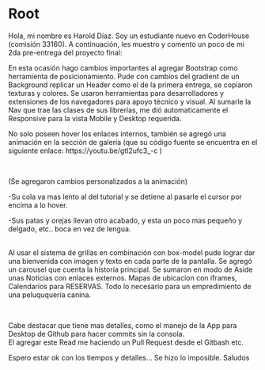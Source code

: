 # Root

<P> Hola, mi nombre es Harold Díaz. Soy un estudiante nuevo en CoderHouse (comisión 33160). 
A continuación, les muestro y comento un poco de mi 2da pre-entrega del proyecto final: <p>

<p> En esta ocasión hago cambios importantes al agregar Bootstrap como herramienta de posicionamiento.
Pude con cambios del gradient de un Background replicar un Header como el de la primera entrega, se copiaron texturas y colores. Se usaron herramientas 
para desarrolladores y extensiones de los navegadores para apoyo técnico y visual. 
Al sumarle la Nav que trae las clases de sus librerías, me dió automaticamente el Responsive para la vista Mobile y Desktop requerida.</p>
<p>No solo poseen hover los enlaces internos, también se agregó una animación en la sección de galería (que su código fuente se encuentra 
en el siguiente enlace: https://youtu.be/gtl2ufc3_-c ) </p>
<br>

(Se agregaron cambios personalizados a la animación)
<p>-Su cola va mas lento al del tutorial y se detiene al pasarle el cursor por encima a lo hover.</p>
<p>-Sus patas y orejas llevan otro acabado, y esta un poco mas pequeño y delgado, etc.. boca en vez de lengua.</p>

 <br> Al usar el sistema de grillas en combinación con box-model pude lograr dar una bienvenida con imagen y texto en cada parte de la pantalla.
Se agregó un carousel que cuenta la historia principal. Se sumaron en modo de Aside unas Noticias con enlaces externos. 
Mapas de ubicacion con iframes, Calendarios para RESERVAS. 
Todo lo necesario para un empredimiento de una peluququería canina.</p>

<span><br></span>  

Cabe destacar que tiene mas detalles, como el manejo de la App para Desktop de Github para hacer commits sin la consola. 
<br>El agregar este Read me haciendo un Pull Request desde el Gitbash etc.

<p>Espero estar ok con los tiempos y detalles... Se hizo lo imposible. Saludos
